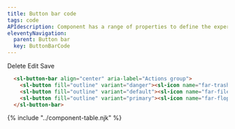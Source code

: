 ```yaml
---
title: Button bar code
tags: code
APIdescription: Component has a range of properties to define the experience in different use cases.
eleventyNavigation:
  parent: Button bar
  key: ButtonBarCode
---
```


<section class="no-heading">
<div class="ds-example">
  <div class="ds-example__code-wrapper">
    <sl-button-bar align="center" aria-label="Actions group">
    <sl-button fill="outline" variant="danger"><sl-icon name="far-trash"></sl-icon>Delete</sl-button>
    <sl-button fill="outline" variant="default"><sl-icon name="far-file-pen"></sl-icon>Edit</sl-button>
    <sl-button fill="outline" variant="primary"><sl-icon name="far-floppy-disk"></sl-icon>Save</sl-button>
    </sl-button-bar>
  </div>
</div>

<div class="ds-code">

  ```html
    <sl-button-bar align="center" aria-label="Actions group">
      <sl-button fill="outline" variant="danger"><sl-icon name="far-trash"></sl-icon>Delete</sl-button>
      <sl-button fill="outline" variant="default"><sl-icon name="far-file-pen"></sl-icon>Edit</sl-button>
      <sl-button fill="outline" variant="primary"><sl-icon name="far-floppy-disk"></sl-icon>Save</sl-button>
    </sl-button-bar>
  ```

</div>

</section>
<ds-install-info package="button-bar" link-in-navigation></ds-install-info>
{% include "../component-table.njk" %}
